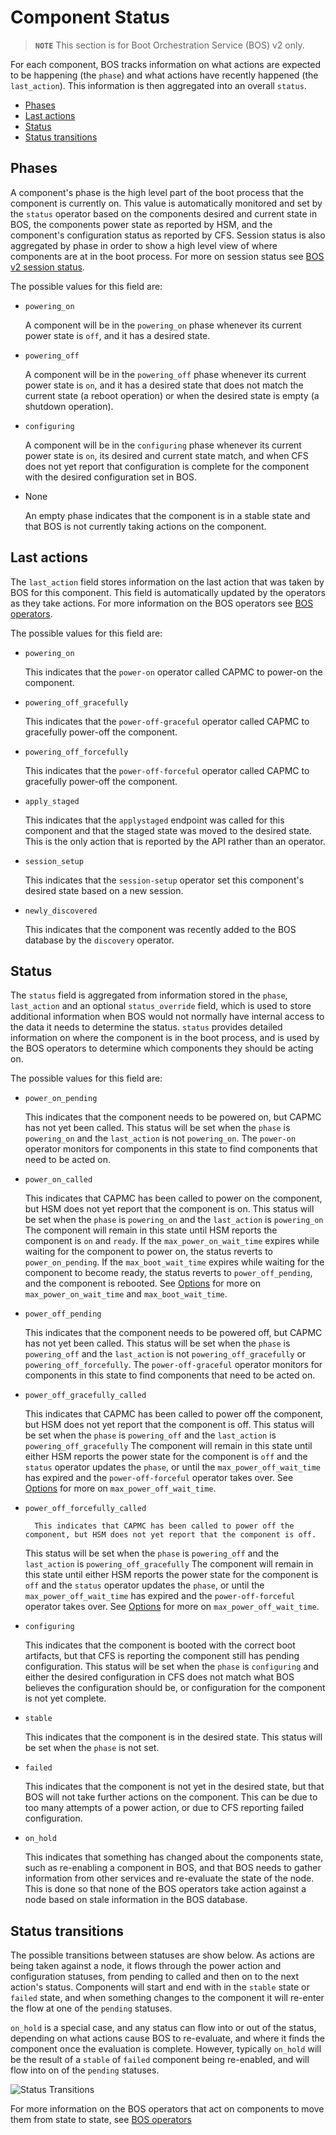 # Component Status

> **`NOTE`** This section is for Boot Orchestration Service \(BOS\) v2 only.

For each component, BOS tracks information on what actions are expected to be happening (the `phase`) and what actions have recently happened (the `last_action`).
This information is then aggregated into an overall `status`.

* [Phases](#phases)
* [Last actions](#last-actions)
* [Status](#status)
* [Status transitions](#status-transitions)

## Phases

A component's phase is the high level part of the boot process that the component is currently on.
This value is automatically monitored and set by the `status` operator based on the components desired and current state in BOS, the components power state as reported by HSM, and the component's configuration status as reported by CFS.
Session status is also aggregated by phase in order to show a high level view of where components are at in the boot process.
For more on session status see [BOS v2 session status](View_the_Status_of_a_BOS_Session.md#bos-v2-session-status).

The possible values for this field are:

* `powering_on`

    A component will be in the `powering_on` phase whenever its current power state is `off`, and it has a desired state.

* `powering_off`

    A component will be in the `powering_off` phase whenever its current power state is `on`, and it has a desired state that does not match the current state (a reboot operation) or when the desired state is empty (a shutdown operation).

* `configuring`

    A component will be in the `configuring` phase whenever its current power state is `on`, its desired and current state match,
    and when CFS does not yet report that configuration is complete for the component with the desired configuration set in BOS.

* None

    An empty phase indicates that the component is in a stable state and that BOS is not currently taking actions on the component.

## Last actions

The `last_action` field stores information on the last action that was taken by BOS for this component. This field is automatically updated by the operators as they take actions.
For more information on the BOS operators see [BOS operators](BOS_Services.md#bos-operators).

The possible values for this field are:

* `powering_on`

    This indicates that the `power-on` operator called CAPMC to power-on the component.

* `powering_off_gracefully`

    This indicates that the `power-off-graceful` operator called CAPMC to gracefully power-off the component.

* `powering_off_forcefully`

    This indicates that the `power-off-forceful` operator called CAPMC to gracefully power-off the component.

* `apply_staged`

    This indicates that the `applystaged` endpoint was called for this component and that the staged state was moved to the desired state.
    This is the only action that is reported by the API rather than an operator.

* `session_setup`

    This indicates that the `session-setup` operator set this component's desired state based on a new session.

* `newly_discovered`

    This indicates that the component was recently added to the BOS database by the `discovery` operator.

## Status

The `status` field is aggregated from information stored in the `phase`, `last_action` and an optional `status_override` field,
which is used to store additional information when BOS would not normally have internal access to the data it needs to determine the status.
`status` provides detailed information on where the component is in the boot process, and is used by the BOS operators to determine which components they should be acting on.

The possible values for this field are:

* `power_on_pending`

    This indicates that the component needs to be powered on, but CAPMC has not yet been called.
    This status will be set when the `phase` is `powering_on` and the `last_action` is not `powering_on`.
    The `power-on` operator monitors for components in this state to find components that need to be acted on.

* `power_on_called`

    This indicates that CAPMC has been called to power on the component, but HSM does not yet report that the component is on.
    This status will be set when the `phase` is `powering_on` and the `last_action` is `powering_on`
    The component will remain in this state until HSM reports the component is `on` and `ready`.
    If the `max_power_on_wait_time` expires while waiting for the component to power on, the status reverts to `power_on_pending`.
    If the `max_boot_wait_time` expires while waiting for the component to become ready, the status reverts to `power_off_pending`, and the component is rebooted.
    See [Options](Options.md) for more on `max_power_on_wait_time` and `max_boot_wait_time`.

* `power_off_pending`

    This indicates that the component needs to be powered off, but CAPMC has not yet been called.
    This status will be set when the `phase` is `powering_off` and the `last_action` is not `powering_off_gracefully` or `powering_off_forcefully`.
    The `power-off-graceful` operator monitors for components in this state to find components that need to be acted on.

* `power_off_gracefully_called`

    This indicates that CAPMC has been called to power off the component, but HSM does not yet report that the component is off.
    This status will be set when the `phase` is `powering_off` and the `last_action` is `powering_off_gracefully`
    The component will remain in this state until either HSM reports the power state for the component is `off` and the `status` operator updates the `phase`,
    or until the `max_power_off_wait_time` has expired and the `power-off-forceful` operator takes over.
    See [Options](Options.md) for more on `max_power_off_wait_time`.

* `power_off_forcefully_called`

        This indicates that CAPMC has been called to power off the component, but HSM does not yet report that the component is off.
    This status will be set when the `phase` is `powering_off` and the `last_action` is `powering_off_gracefully`
    The component will remain in this state until either HSM reports the power state for the component is `off` and the `status` operator updates the `phase`,
    or until the `max_power_off_wait_time` has expired and the `power-off-forceful` operator takes over.
    See [Options](Options.md) for more on `max_power_off_wait_time`.

* `configuring`

    This indicates that the component is booted with the correct boot artifacts, but that CFS is reporting the component still has pending configuration.
    This status will be set when the `phase` is `configuring` and either the desired configuration in CFS does not match what BOS believes the configuration should be, or configuration for the component is not yet complete.

* `stable`

    This indicates that the component is in the desired state. This status will be set when the `phase` is not set.

* `failed`

    This indicates that the component is not yet in the desired state, but that BOS will not take further actions on the component.
    This can be due to too many attempts of a power action, or due to CFS reporting failed configuration.

* `on_hold`

    This indicates that something has changed about the components state, such as re-enabling a component in BOS, and that BOS needs to gather information from other services and re-evaluate the state of the node.
    This is done so that none of the BOS operators take action against a node based on stale information in the BOS database.

## Status transitions

The possible transitions between statuses are show below.
As actions are being taken against a node, it flows through the power action and configuration statuses, from pending to called and then on to the next action's status.
Components will start and end with in the `stable` state or `failed` state, and when something changes to the component it will re-enter the flow at one of the `pending` statuses.

`on_hold` is a special case, and any status can flow into or out of the status, depending on what actions cause BOS to re-evaluate, and where it finds the component once the evaluation is complete.
However, typically `on_hold` will be the result of a `stable` of `failed` component being re-enabled, and will flow into on of the `pending` statuses.

![Status Transitions](../../img/operations/boot_orchestration/bos_v2_status_transitions.png)

For more information on the BOS operators that act on components to move them from state to state, see [BOS operators](BOS_Services.md#bos-operators)
